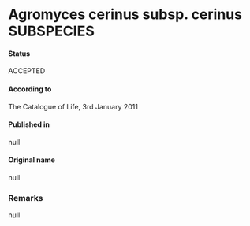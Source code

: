 # Agromyces cerinus subsp. cerinus SUBSPECIES

#### Status
ACCEPTED

#### According to
The Catalogue of Life, 3rd January 2011

#### Published in
null

#### Original name
null

### Remarks
null